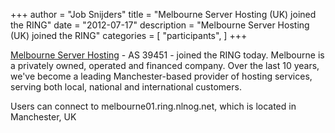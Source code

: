 +++
author = "Job Snijders"
title = "Melbourne Server Hosting (UK) joined the RING"
date = "2012-07-17"
description = "Melbourne Server Hosting (UK) joined the RING"
categories = [
    "participants",
]
+++

<a href="http://www.melbourne.co.uk/">Melbourne Server Hosting</a> - AS 39451 - joined the RING today. Melbourne is a privately owned, operated and financed company. Over the last 10 years, we've become a leading Manchester-based provider of hosting services, serving both local, national and international customers.

Users can connect to melbourne01.ring.nlnog.net, which is located in Manchester, UK


